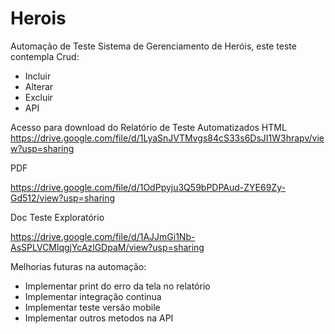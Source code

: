 # Herois
Automação de Teste Sistema de Gerenciamento de Heróis, este teste contempla Crud:
- Incluir
- Alterar
- Excluir
- API

Acesso para download do Relatório de Teste Automatizados 
HTML
https://drive.google.com/file/d/1LyaSnJVTMvgs84cS33s6DsJI1W3hrapv/view?usp=sharing

PDF

https://drive.google.com/file/d/1OdPpyju3Q59bPDPAud-ZYE69Zy-Gd512/view?usp=sharing

Doc Teste Exploratório

https://drive.google.com/file/d/1AJJmGi1Nb-AsSPLVCMlqgjYcAzlGDpaM/view?usp=sharing

Melhorias futuras na automação:
- Implementar print do erro da tela no relatório
- Implementar integração continua  
- Implementar teste versão mobile
- Implementar outros metodos na API
